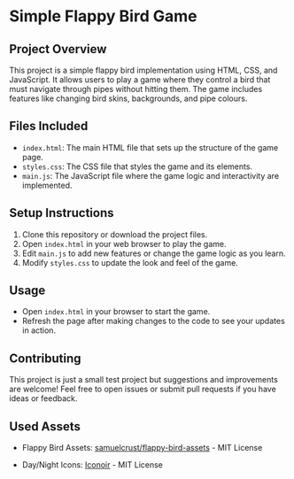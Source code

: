 # Simple Flappy Bird Game

## Project Overview
This project is a simple flappy bird implementation using HTML, CSS, and JavaScript. It allows users to play a game where they control a bird that must navigate through pipes without hitting them. The game includes features like changing bird skins, backgrounds, and pipe colours.

## Files Included
- `index.html`: The main HTML file that sets up the structure of the game page.
- `styles.css`: The CSS file that styles the game and its elements.
- `main.js`: The JavaScript file where the game logic and interactivity are implemented.

## Setup Instructions
1. Clone this repository or download the project files.
2. Open `index.html` in your web browser to play the game.
3. Edit `main.js` to add new features or change the game logic as you learn.
4. Modify `styles.css` to update the look and feel of the game.

## Usage
- Open `index.html` in your browser to start the game.
- Refresh the page after making changes to the code to see your updates in action.

## Contributing
This project is just a small test project but suggestions and improvements are welcome! Feel free to open issues or submit pull requests if you have ideas or feedback.

## Used Assets
- Flappy Bird Assets: [samuelcrust/flappy-bird-assets](https://github.com/samuelcust/flappy-bird-assets/tree/master) - MIT License

- Day/Night Icons: [Iconoir](https://iconoir.com) - MIT License